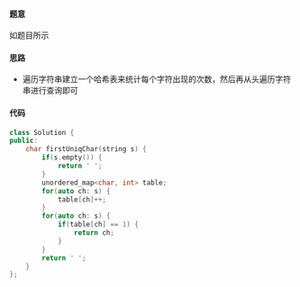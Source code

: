 #### 题意

如题目所示

#### 思路

- 遍历字符串建立一个哈希表来统计每个字符出现的次数，然后再从头遍历字符串进行查询即可

#### 代码

```c++
class Solution {
public:
    char firstUniqChar(string s) {
        if(s.empty()) {
            return ' ';
        }
        unordered_map<char, int> table;
        for(auto ch: s) {
            table[ch]++;
        }
        for(auto ch: s) {
            if(table[ch] == 1) {
                return ch;
            }
        }
        return ' ';
    }
};
```

